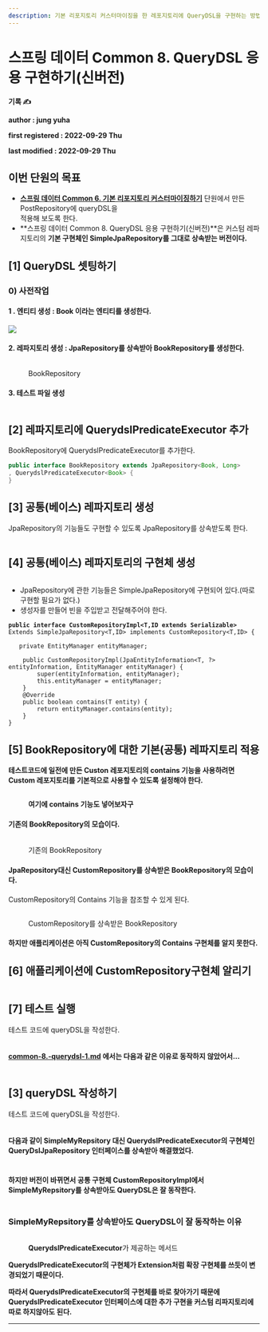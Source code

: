 ```yaml
---
description: 기본 리포지토리 커스터마이징을 한 레포지토리에 QueryDSL을 구현하는 방법
---
```


# 스프링 데이터 Common 8. QueryDSL 응용 구현하기(신버전)

**기록 ✍️**

**author : jung yuha**

**first registered : 2022-09-29 Thu**

**last modified : 2022-09-29 Thu**

## 이번 단원의 목표

* [**스프링 데이터 Common 6. 기본 리포지토리 커스터마이징하기**](../common/common-6..md) 단원에서 만든 PostRepository에 queryDSL을\
  적용해 보도록 한다.
* **스프링 데이터 Common 8. QueryDSL 응용 구현하기(신버전)**은 커스텀 레파지토리의 **기본 구현체인 SimpleJpaRepository를 그대로 상속받는 버전이다.**

## \[1] QueryDSL 셋팅하기

### 0) 사전작업

#### 1 . 엔티티 생성 : Book 이라는 엔티티를 생성한다.

![](<../.gitbook/assets/image (1).png>)

#### 2. 레파지토리 생성 : JpaRepository를 상속받아 BookRepository를 생성한다.

<figure><img src="../.gitbook/assets/image (35).png" alt=""><figcaption><p> BookRepository</p></figcaption></figure>

#### 3. 테스트 파일 생성

<figure><img src="../.gitbook/assets/image (5).png" alt=""><figcaption></figcaption></figure>

## \[2] 레파지토리에 **QuerydslPredicateExecutor 추가**

BookRepository에 QuerydslPredicateExecutor를 추가한다.

```java
public interface BookRepository extends JpaRepository<Book, Long>
, QuerydslPredicateExecutor<Book> {
}

```

## \[3] 공통(베이스) 레파지토리 생성

JpaRepository의 기능들도 구현할 수 있도록 JpaRepository를 상속받도록 한다.

<figure><img src="../.gitbook/assets/image (18).png" alt=""><figcaption></figcaption></figure>

## \[4] 공통(베이스) 레파지토리의 구현체 생성

<figure><img src="../.gitbook/assets/image (26).png" alt=""><figcaption></figcaption></figure>

* JpaRepository에 관한 기능들은 SimpleJpaRepository에 구현되어 있다.(따로 구현할 필요가 없다.)
* 생성자를 만들어 빈을 주입받고 전달해주어야 한다.

<pre class="language-java"><code class="lang-java"><strong>public interface CustomRepositoryImpl&#x3C;T,ID extends Serializable>
</strong>Extends SimpleJpaRepository&#x3C;T,ID> implements CustomRepository&#x3C;T,ID> {

   private EntityManager entityManager;

    public CustomRepositoryImpl(JpaEntityInformation&#x3C;T, ?> entityInformation, EntityManager entityManager) {
        super(entityInformation, entityManager);
        this.entityManager = entityManager;
    }
    @Override
    public boolean contains(T entity) {
        return entityManager.contains(entity);
    }
}</code></pre>

## \[5] BookRepository에 대한 기본(공통) 레파지토리 적용

**테스트코드에 일전에 만든 Custon 레포지토리의 contains 기능을 사용하려면 Custom 레포지토리를 기본적으로 사용할 수 있도록 설정해야 한다.**&#x20;

<figure><img src="../.gitbook/assets/image (19).png" alt=""><figcaption><p> <strong>여기에 contains 기능도 넣어보자구</strong></p></figcaption></figure>

#### 기존의 BookRepository의 모습이다.

<figure><img src="../.gitbook/assets/image (35).png" alt=""><figcaption><p> 기존의 BookRepository</p></figcaption></figure>

#### JpaRepository대신 CustomRepository를 상속받은 BookRepository의 모습이다.

CustomRepository의 Contains 기능을 참조할 수 있게 된다.

<figure><img src="../.gitbook/assets/image (37).png" alt=""><figcaption><p> CustomRepository를 상속받은 BookRepository</p></figcaption></figure>

#### 하지만 애플리케이션은 아직 CustomRepository의 Contains 구현체를 알지 못한다.

## \[6] 애플리케이션에 CustomRepository구현체 알리기

<figure><img src="../.gitbook/assets/image (34).png" alt=""><figcaption></figcaption></figure>

## \[7] 테스트 실행

테스트 코드에 queryDSL을 작성한다.

<figure><img src="../.gitbook/assets/image (2).png" alt=""><figcaption></figcaption></figure>

#### [common-8.-querydsl-1.md](common-8.-querydsl-1.md "mention") 에서는 다음과 같은 이유로 동작하지 않았어서...

<figure><img src="../.gitbook/assets/image (4).png" alt=""><figcaption></figcaption></figure>

## \[3] queryDSL 작성하기

테스트 코드에 queryDSL을 작성한다.

<figure><img src="../.gitbook/assets/image (2).png" alt=""><figcaption></figcaption></figure>

#### 다음과 같이 SimpleMyRepsitory 대신 **QuerydslPredicateExecutor의 구현체인 QueryDslJpaRepository 인터페이스를 상속받아 해결했었다.**

<figure><img src="../.gitbook/assets/image (15).png" alt=""><figcaption></figcaption></figure>

#### **하지만 버전이 바뀌면서** 공통 구현체 CustomRepositoryImpl에서 SimpleMyRepsitory를 상속받아도 QueryDSL은 잘 동작한다.&#x20;

<figure><img src="../.gitbook/assets/image (3).png" alt=""><figcaption></figcaption></figure>

### SimpleMyRepsitory를 상속받아도 QueryDSL이 잘 동작하는 이유

<figure><img src="../.gitbook/assets/image (9).png" alt=""><figcaption><p> <strong>QuerydslPredicateExecutor</strong>가 제공하는 <strong></strong> 메서드</p></figcaption></figure>

**QuerydslPredicateExecutor의 구현체가 Extension처럼 확장 구현체를 쓰듯이 변경되었기 때문이다.**

**따라서 QuerydslPredicateExecutor의 구현체를 바로 찾아가기 때문에 QuerydslPredicateExecutor 인터페이스에 대한 추가 구현을 커스텀 리파지토리에 따로 하지않아도 된다.**

****
